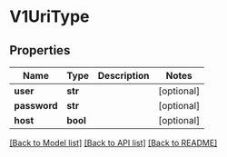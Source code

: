 # V1UriType

## Properties
Name | Type | Description | Notes
------------ | ------------- | ------------- | -------------
**user** | **str** |  | [optional] 
**password** | **str** |  | [optional] 
**host** | **bool** |  | [optional] 

[[Back to Model list]](../README.md#documentation-for-models) [[Back to API list]](../README.md#documentation-for-api-endpoints) [[Back to README]](../README.md)


